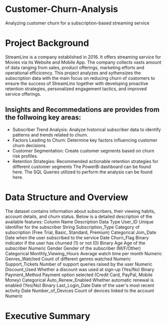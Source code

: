 # Customer-Churn-Analysis
Analyzing customer churn for a subscription-based streaming service
# Project Background
StreamLinx is a company established in 2016. It offers streaming service for Movies via its Website and Mobile App. The company collects vasts amount of data ranging from sales, product offerings, marketing efforts and operational efficicency. This project analyzes and sythensizes the subscription data with the main focus on reducing churn of customers to ensure the success of StreamLinx together with developing proactive retention strategies, personalized engagement tactics, and improved service offerings.
## Insights and Recommedations are provides from the follwoing key areas:
- Subscriber Trend Analysis: Analyze historical subscriber data to identify patterns and trends related to churn.
- Factors Leading to Churn:  Determine key factors influencing customer churn decisions.
- Customer Segmentation: Create customer segments based on churn risk profiles.
- Retention Strategies:  Recommended actionable retention strategies for different customer segments
The PowerBi dashboard can be found here.
The SQL Queries utilized to perform the analysis can be found here.
# Data Structure and Overview 
The dataset contains information about subscribers, their viewing habits, account details, and churn status. Below is a detailed description of the available features:
Column Name	Description	Data Type
User_ID	Unique identifier for the subscriber	String
Subscription_Type	Category of subscription (Free Trial, Basic, Standard, Premium)	Categorical
Join_Date	Date when the user subscribed to the service	Date
Churn_Flag	Binary indicator if the user has churned (1) or not (0)	Binary
Age	Age of the subscriber	Numeric
Gender	Gender of the subscriber (M/F/Other)	Categorical
Monthly_Viewing_Hours	Average watch time per month	Numeric
Genres_Watched	Count of different genres watched	Numeric
Support_Tickets	Number of support queries raised by the user	Numeric
Discount_Used	Whether a discount was used at sign-up (Yes/No)	Binary
Payment_Method	Payment option selected (Credit Card, PayPal, Mobile Money)	Categorical
Auto_Renew_Enabled	Whether automatic renewal is enabled (Yes/No)	Binary
Last_Login_Date	Date of the user's most recent activity	Date
Number_of_Devices	Count of devices linked to the account	Numeric
# Executive Summary

